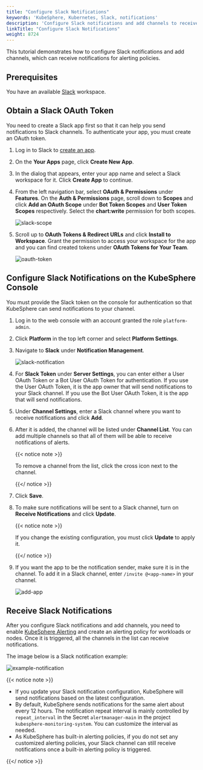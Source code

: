 ```yaml
---
title: "Configure Slack Notifications"
keywords: 'KubeSphere, Kubernetes, Slack, notifications'
description: 'Configure Slack notifications and add channels to receive notifications from alerting policies, kube-events, and kube-auditing.'
linkTitle: "Configure Slack Notifications"
weight: 8724
---
```


This tutorial demonstrates how to configure Slack notifications and add channels, which can receive notifications for alerting policies.

## Prerequisites

You have an available [Slack](https://slack.com/) workspace.

## Obtain a Slack OAuth Token

You need to create a Slack app first so that it can help you send notifications to Slack channels. To authenticate your app, you must create an OAuth token.

1. Log in to Slack to [create an app](https://api.slack.com/apps).

2. On the **Your Apps** page, click **Create New App**.

3. In the dialog that appears, enter your app name and select a Slack workspace for it. Click **Create App** to continue.

4. From the left navigation bar, select **OAuth & Permissions** under **Features**. On the **Auth & Permissions** page, scroll down to **Scopes** and click **Add an OAuth Scope** under **Bot Token Scopes** and **User Token Scopes** respectively. Select the **chart:write** permission for both scopes.

   ![slack-scope](/images/docs/cluster-administration/platform-settings/notification-management/configure-slack/slack-scope.png)

5. Scroll up to **OAuth Tokens & Redirect URLs** and click **Install to Workspace**. Grant the permission to access your workspace for the app and you can find created tokens under **OAuth Tokens for Your Team**.

   ![oauth-token](/images/docs/cluster-administration/platform-settings/notification-management/configure-slack/oauth-token.png)

## Configure Slack Notifications on the KubeSphere Console

You must provide the Slack token on the console for authentication so that KubeSphere can send notifications to your channel.

1. Log in to the web console with an account granted the role `platform-admin`.

2. Click **Platform** in the top left corner and select **Platform Settings**.

3. Navigate to **Slack** under **Notification Management**.

   ![slack-notification](/images/docs/cluster-administration/platform-settings/notification-management/configure-slack/slack-notification.png)

4. For **Slack Token** under **Server Settings**, you can enter either a User OAuth Token or a Bot User OAuth Token for authentication. If you use the User OAuth Token, it is the app owner that will send notifications to your Slack channel. If you use the Bot User OAuth Token, it is the app that will send notifications.

5. Under **Channel Settings**, enter a Slack channel where you want to receive notifications and click **Add**.

6. After it is added, the channel will be listed under **Channel List**. You can add multiple channels so that all of them will be able to receive notifications of alerts.

   {{< notice note >}}

   To remove a channel from the list, click the cross icon next to the channel.

   {{</ notice >}} 

7. Click **Save**.

8. To make sure notifications will be sent to a Slack channel, turn on **Receive Notifications** and click **Update**.

   {{< notice note >}}

   If you change the existing configuration, you must click **Update** to apply it.

   {{</ notice >}} 

9. If you want the app to be the notification sender, make sure it is in the channel. To add it in a Slack channel, enter `/invite @<app-name>` in your channel.

   ![add-app](/images/docs/cluster-administration/platform-settings/notification-management/configure-slack/add-app.png)

## Receive Slack Notifications

After you configure Slack notifications and add channels, you need to enable [KubeSphere Alerting](../../../../pluggable-components/alerting/) and create an alerting policy for workloads or nodes. Once it is triggered, all the channels in the list can receive notifications.

The image below is a Slack notification example:

![example-notification](/images/docs/cluster-administration/platform-settings/notification-management/configure-slack/example-notification.png)

{{< notice note >}}

- If you update your Slack notification configuration, KubeSphere will send notifications based on the latest configuration.
- By default, KubeSphere sends notifications for the same alert about every 12 hours. The notification repeat interval is mainly controlled by `repeat_interval` in the Secret `alertmanager-main` in the project `kubesphere-monitoring-system`. You can customize the interval as needed.
- As KubeSphere has built-in alerting policies, if you do not set any customized alerting policies, your Slack channel can still receive notifications once a built-in alerting policy is triggered.

{{</ notice >}} 